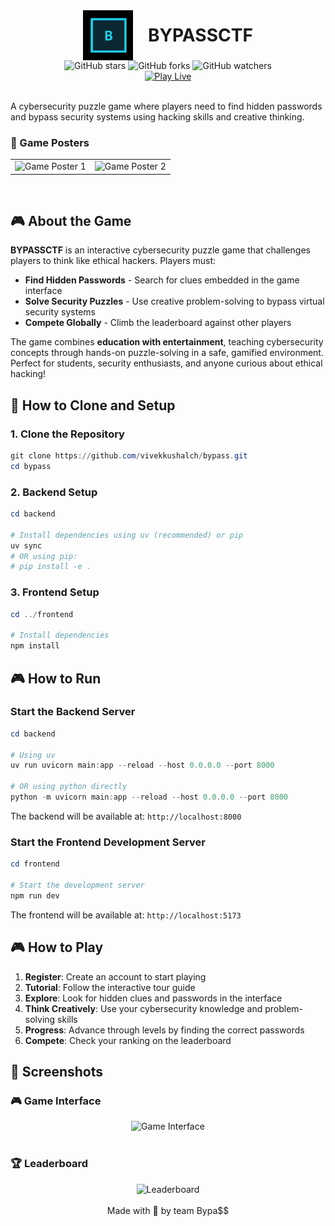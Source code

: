 <div align="center">
  <img src="./frontend/public/bypasslogo.png" alt="Bypass Logo" width="80" height="80" style="vertical-align: middle; margin-right: 20px;">
  <h1 style="display: inline-block; vertical-align: middle; margin: 0;">BYPASSCTF </h1>
</div>

<div align="center">
  <img src="https://img.shields.io/github/stars/vivekkushalch/bypass?style=social" alt="GitHub stars">
  <img src="https://img.shields.io/github/forks/vivekkushalch/bypass?style=social" alt="GitHub forks">
  <img src="https://img.shields.io/github/watchers/vivekkushalch/bypass?style=social" alt="GitHub watchers">
</div>

<div align="center">
  <a href="https://bypassctf.vercel.app/" target="_blank">
    <img src="https://img.shields.io/badge/🎮%20Play%20Now-brightgreen?style=for-the-badge&logo=gamepad" alt="Play Live">
  </a>
</div>

<br>

A cybersecurity puzzle game where players need to find hidden passwords and bypass security systems using hacking skills and creative thinking.




### 🎯 Game Posters
<div align="center">
  <table>
    <tr>
      <td align="center">
        <img src="https://github.com/user-attachments/assets/2f717e72-0508-47ac-aba4-72f81fbd6277" alt="Game Poster 1" width="400" height="400" />
      </td>
      <td align="center">
        <img src="https://github.com/user-attachments/assets/bc062da7-0f0f-49a6-b1c2-697345f2e3da" alt="Game Poster 2" width="400" height="400" />
      </td>
    </tr>
  </table>
</div>

<br>

## 🎮 About the Game

**BYPASSCTF** is an interactive cybersecurity puzzle game that challenges players to think like ethical hackers. Players must:

- **Find Hidden Passwords** - Search for clues embedded in the game interface
- **Solve Security Puzzles** - Use creative problem-solving to bypass virtual security systems  
- **Compete Globally** - Climb the leaderboard against other players

The game combines **education with entertainment**, teaching cybersecurity concepts through hands-on puzzle-solving in a safe, gamified environment. Perfect for students, security enthusiasts, and anyone curious about ethical hacking!



## 🚀 How to Clone and Setup

### 1. Clone the Repository

```powershell
git clone https://github.com/vivekkushalch/bypass.git
cd bypass
```

### 2. Backend Setup

```powershell
cd backend

# Install dependencies using uv (recommended) or pip
uv sync
# OR using pip:
# pip install -e .
```

### 3. Frontend Setup

```powershell
cd ../frontend

# Install dependencies
npm install
```

## 🎮 How to Run

### Start the Backend Server

```powershell
cd backend

# Using uv
uv run uvicorn main:app --reload --host 0.0.0.0 --port 8000

# OR using python directly
python -m uvicorn main:app --reload --host 0.0.0.0 --port 8000
```

The backend will be available at: `http://localhost:8000`

### Start the Frontend Development Server

```powershell
cd frontend

# Start the development server
npm run dev
```

The frontend will be available at: `http://localhost:5173`

## 🎮 How to Play

1. **Register**: Create an account to start playing
2. **Tutorial**: Follow the interactive tour guide
3. **Explore**: Look for hidden clues and passwords in the interface
4. **Think Creatively**: Use your cybersecurity knowledge and problem-solving skills
5. **Progress**: Advance through levels by finding the correct passwords
6. **Compete**: Check your ranking on the leaderboard

## 🎨 Screenshots

### 🎮 Game Interface
<div align="center">
  <img src="https://github.com/user-attachments/assets/a503f263-8d33-488a-b229-0dd293846da9" alt="Game Interface" width="600" height="600" />
</div>


<br>

### 🏆 Leaderboard
<div align="center">
  <img src="https://github.com/user-attachments/assets/cd8ff193-71ef-4aa8-b8c1-f729c4333a6d" alt="Leaderboard" width="300" height="500" />
</div>

<br>



<div align="center">
Made with 💖 by team Bypa$$
</div>
